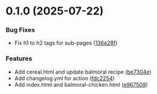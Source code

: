 # 0.1.0 (2025-07-22)


### Bug Fixes

* Fix h1 to h2 tags for sub-pages ([136e28f](https://github.com/smcnab1/odin-recipes/commit/136e28f0c676bd81662ba114e28ca89dc01a2c8a))


### Features

* Add cereal.html and update balmoral recipe ([be7304e](https://github.com/smcnab1/odin-recipes/commit/be7304e31766971844ccfcdeef9e16d928fa169a))
* Add changelog.yml for action ([fdc2254](https://github.com/smcnab1/odin-recipes/commit/fdc2254a39f528609f228013c17b34fef5056ede))
* Add index.html and balmoral-chicken.html ([e967509](https://github.com/smcnab1/odin-recipes/commit/e967509a66e72c118db2376e41f73f1a0438c2db))



